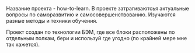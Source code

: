 Название проекта - how-to-learn.
В проекте затрагиваютсья актуальные вопросы по саморазвитию и самосовершенствованию.
Изучаются разные методы и техники обучения.

Проект создан по технологии БЭМ, где все блоки расположены по отдельным полкам,
бери и используй где угодно (по крайней мере мне так кажется).